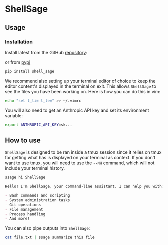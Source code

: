 # ShellSage

## Usage

### Installation

Install latest from the GitHub
[repository](https://github.com/AnswerDotAI/shell_sage):

or from [pypi](https://pypi.org/project/shell_sage/)

```sh
pip install shell_sage
```

We recommend also setting up your terminal editor of choice to keep the editor content's displayed in the terminal on exit. This allows `ShellSage` to see the files you have been working on. Here is how you can do this in vim:

```sh
echo "set t_ti= t_te=" >> ~/.vimrc
```

You will also need to get an Anthropic API key and set its environment variable:

```sh
export ANTHROPIC_API_KEY=sk...
```

## How to use

`ShellSage` is designed to be ran inside a tmux session since it relies on tmux for getting what has is displayed on your terminal as context. If you don't want to use tmux, you will need to use the `--NH` command, which will not include your terminal history.

```sh
ssage hi ShellSage
```

```markdown
Hello! I'm ShellSage, your command-line assistant. I can help you with:

- Bash commands and scripting
- System administration tasks
- Git operations
- File management
- Process handling
- And more!
```

You can also pipe outputs into `ShellSage`:

```sh
cat file.txt | ssage summarize this file
```
